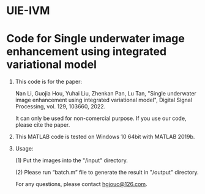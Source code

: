 # UIE-IVM
# Code for Single underwater image enhancement using integrated variational model

1. This code is for the paper: 

   Nan Li, Guojia Hou, Yuhai Liu, Zhenkan Pan, Lu Tan, "Single underwater image enhancement using integrated variational model", Digital Signal Processing, vol. 129, 103660, 2022. 
   
   It can only be used for non-comercial purpose. If you use our code, please cite the paper.

2. This MATLAB code is tested on Windows 10 64bit with MATLAB 2019b. 

3. Usage:

   (1) Put the images into the "/input" directory.
   
   (2) Please run “batch.m” file to generate the result in "/output" directory.
   
   For any questions, please contact hgjouc@126.com.
